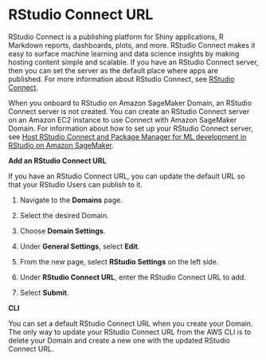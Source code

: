 # RStudio Connect URL<a name="rstudio-configure-connect"></a>

RStudio Connect is a publishing platform for Shiny applications, R Markdown reports, dashboards, plots, and more\. RStudio Connect makes it easy to surface machine learning and data science insights by making hosting content simple and scalable\. If you have an RStudio Connect server, then you can set the server as the default place where apps are published\. For more information about RStudio Connect, see [RStudio Connect](https://www.rstudio.com/products/connect/)\.

When you onboard to RStudio on Amazon SageMaker Domain, an RStudio Connect server is not created\. You can create an RStudio Connect server on an Amazon EC2 instance to use Connect with Amazon SageMaker Domain\. For information about how to set up your RStudio Connect server, see [Host RStudio Connect and Package Manager for ML development in RStudio on Amazon SageMaker](http://aws.amazon.com/blogs/machine-learning/host-rstudio-connect-and-package-manager-for-ml-development-in-rstudio-on-amazon-sagemaker/)\. 

 **Add an RStudio Connect URL** 

If you have an RStudio Connect URL, you can update the default URL so that your RStudio Users can publish to it\. 

1. Navigate to the **Domains** page\. 

1. Select the desired Domain\.

1. Choose **Domain Settings**\.

1. Under **General Settings**, select **Edit**\.

1.  From the new page, select **RStudio Settings** on the left side\.  

1.  Under **RStudio Connect URL**, enter the RStudio Connect URL to add\. 

1.  Select **Submit**\. 

 **CLI** 

 You can set a default RStudio Connect URL when you create your Domain\. The only way to update your RStudio Connect URL from the AWS CLI is to delete your Domain and create a new one with the updated RStudio Connect URL\. 
